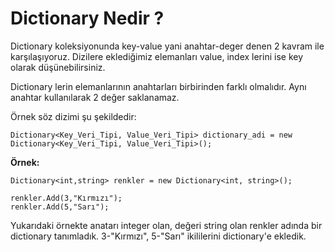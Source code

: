 # Dictionary Nedir ?
Dictionary koleksiyonunda key-value yani anahtar-deger denen 2 kavram ile karşılaşıyoruz. Dizilere eklediğimiz elemanları value, index lerini ise key olarak düşünebilirsiniz. 

Dictionary lerin elemanlarının anahtarları birbirinden farklı olmalıdır. Aynı anahtar kullanılarak 2 değer saklanamaz.

Örnek söz dizimi şu şekildedir: 

    Dictionary<Key_Veri_Tipi, Value_Veri_Tipi> dictionary_adi = new Dictionary<Key_Veri_Tipi, Value_Veri_Tipi>();

**Örnek:**

    Dictionary<int,string> renkler = new Dictionary<int, string>();

    renkler.Add(3,"Kırmızı");
    renkler.Add(5,"Sarı");


Yukarıdaki örnekte anatarı integer olan, değeri string olan renkler adında bir dictionary tanımladık. 3-"Kırmızı", 5-"Sarı" ikililerini dictionary'e ekledik. 
